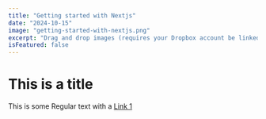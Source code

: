 ```yaml
---
title: "Getting started with Nextjs"
date: "2024-10-15"
image: "getting-started-with-nextjs.png"
excerpt: "Drag and drop images (requires your Dropbox account be linked) Drag and drop images (requires your Dropbox account be linked)."
isFeatured: false
---
```


# This is a title

This is some Regular text with a [Link 1](https://www.google.com)